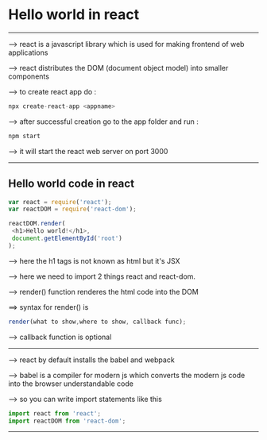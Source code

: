 # Hello world in react
-----

--> react is a javascript library which is used for making frontend of web applications 

--> react distributes the DOM (document object model) into smaller components

--> to create react app do : 

```c
npx create-react-app <appname>
```

--> after successful creation go to the app folder and run : 
```c
npm start
```

--> it will start the react web server on port 3000 

------

## Hello world code in react 

```js
var react = require('react');
var reactDOM = require('react-dom');

reactDOM.render(
 <h1>Hello world!</h1>,
 document.getElementById('root')
);
```
--> here the h1 tags is not known as html but it's JSX 

--> here we need to import 2 things react and react-dom.

--> render() function renderes the html code into the DOM 

==> syntax for render() is 
```js
render(what to show,where to show, callback func);
```

--> callback function is optional 

-------

--> react by default installs the babel and webpack 

--> babel is a compiler for modern js which converts the modern js code into the browser understandable code 

--> so you can write import statements like this 

```js
import react from 'react';
import reactDOM from 'react-dom';
```

------
